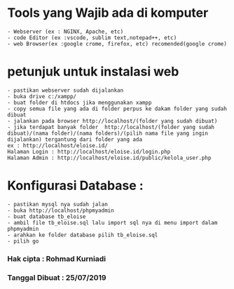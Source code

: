 # Tools yang Wajib ada di komputer
	- Webserver (ex : NGINX, Apache, etc)
	- code Editor (ex :vscode, sublim text,notepad++, etc)
	- web Browser(ex :google crome, firefox, etc) recomended(google crome)
# petunjuk untuk instalasi web
	- pastikan webserver sudah dijalankan
	- buka drive c:/xampp/
    - buat folder di htdocs jika menggunakan xampp
	- copy semua file yang ada di folder perpus ke dakam folder yang sudah dibuat
	- jalankan pada browser http://localhost/(folder yang sudah dibuat)
	- jika terdapat banyak folder  http://localhost/(folder yang sudah dibuat)/(nama folder)/(nama folders)/(pilih nama file yang ingin dijalankan) tergantung dari folder yang ada
	ex : http://localhost/eloise.id/
	Halaman Login : http://localhost/eloise.id/login.php
	Halaman Admin : http://localhost/eloise.id/public/kelola_user.php
# Konfigurasi Database :
	- pastikan mysql nya sudah jalan
	- buka http://localhost/phpmyadmin
	- buat database tb_eloise
	- ambil file tb_eloise.sql lalu import sql nya di menu import dalam phpmyadmin
	- arahkan ke folder database pilih tb_eloise.sql
	- pilih go
### Hak cipta : Rohmad Kurniadi
### Tanggal Dibuat : 25/07/2019
 
